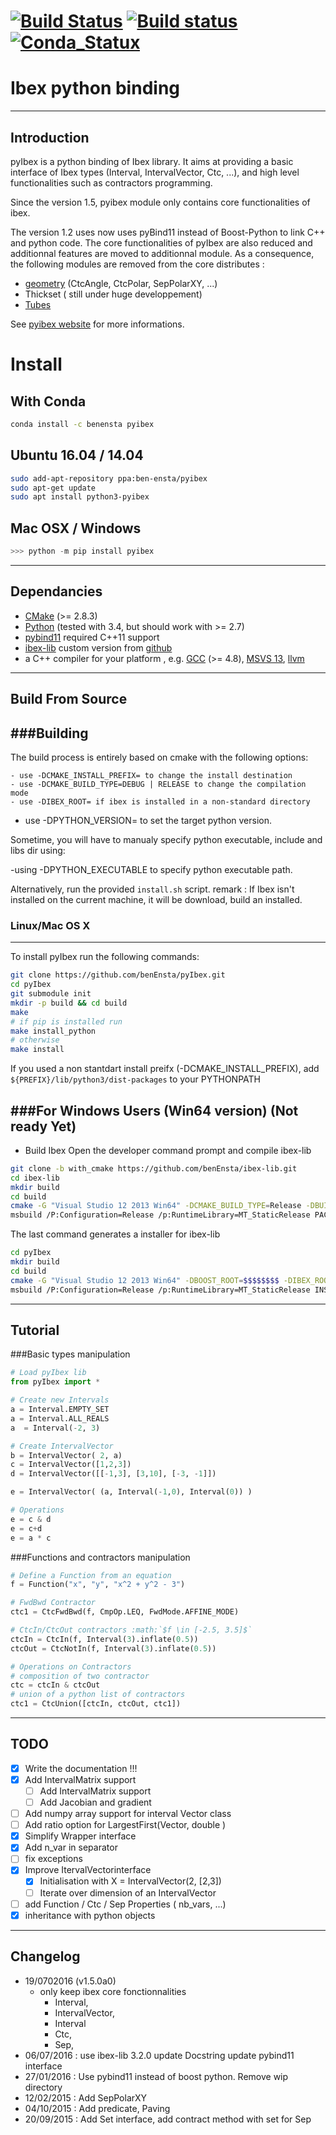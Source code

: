 [![Build Status](https://travis-ci.org/benEnsta/pyIbex.svg?branch=master)](https://travis-ci.org/benEnsta/pyIbex)
[![Build status](https://ci.appveyor.com/api/projects/status/ughoj13u2rve6mw0?svg=true)](https://ci.appveyor.com/project/benEnsta/pyibex)
[![Conda_Statux](https://anaconda.org/benensta/pyibex/badges/installer/conda.svg)](https://ci.appveyor.com/project/benEnsta/pyibex)
==========================
Ibex python binding
==========================

--------------------------
Introduction
--------------------------
pyIbex is a python binding of Ibex library. It aims at providing a basic interface
of Ibex types (Interval, IntervalVector, Ctc, ...),  and high level functionalities such as
contractors programming.

Since the version 1.5, pyibex module only contains core functionalities of ibex.

The version 1.2 uses now uses pyBind11 instead of Boost-Python to link C++ and python code.
The core functionalities of pyIbex are also reduced and additionnal features are moved to additionnal module.
As a consequence, the following modules are removed from the core distributes :
 + [geometry](https://github.com/benEnsta/ibex-geometry) (CtcAngle, CtcPolar, SepPolarXY, ...)
 + Thickset ( still under huge developpement)
 + [Tubes](https://github.com/SimonRohou/tube-lib)

 See [pyibex website](http://www.ensta-bretagne.fr/desrochers/pyIbex/) for more informations.

# Install

## With Conda
```bash
conda install -c benensta pyibex
```


## Ubuntu 16.04 / 14.04
```bash
sudo add-apt-repository ppa:ben-ensta/pyibex
sudo apt-get update
sudo apt install python3-pyibex
```

## Mac OSX / Windows
```python
>>> python -m pip install pyibex
```

--------------------------
Dependancies
--------------------------

+ [CMake](http://www.cmake.org "CMake project page") (>= 2.8.3)
+ [Python](http://www.python.org "Python home page") (tested with 3.4, but should work with >= 2.7)
+ [pybind11](https://github.com/wjakob/pybind11) required C++11 support
+ [ibex-lib](http://www.ibex-lib.org/) custom version from [github](https://github.com/benEnsta/ibex-lib/tree/pyIbex_version_3)
+ a C++ compiler for your platform , e.g. [GCC](http://gcc.gnu.org "GCC home") (>= 4.8), [MSVS 13](https://www.visualstudio.com "Visual Studio 2014"), [llvm](http://llvm.org "llvm")


-----------------
Build From Source
-----------------

###Building
--------------------------------------

The build process is entirely based on cmake with the following options:

	- use -DCMAKE_INSTALL_PREFIX= to change the install destination
	- use -DCMAKE_BUILD_TYPE=DEBUG | RELEASE to change the compilation mode
	- use -DIBEX_ROOT= if ibex is installed in a non-standard directory
  - use -DPYTHON_VERSION= to set the target python version.

Sometime, you will have to manualy specify python executable, include and libs dir using:

  -using -DPYTHON_EXECUTABLE to specify python executable path.

Alternatively, run the provided `install.sh` script.
remark : If Ibex isn't installed on the current machine, it will be download, build an installed.


### Linux/Mac OS X
--------------------------------------

To install pyIbex run the following commands:
```bash
git clone https://github.com/benEnsta/pyIbex.git
cd pyIbex
git submodule init
mkdir -p build && cd build
make
# if pip is installed run
make install_python
# otherwise
make install
```
If you used a non stantdart install preifx (-DCMAKE_INSTALL_PREFIX),
add `${PREFIX}/lib/python3/dist-packages` to your PYTHONPATH

###For Windows Users (Win64 version) (Not ready Yet)
--------------------------------------
+ Build Ibex
  Open the developer command prompt and compile ibex-lib
```bash
git clone -b with_cmake https://github.com/benEnsta/ibex-lib.git
cd ibex-lib
mkdir build
cd build
cmake -G "Visual Studio 12 2013 Win64" -DCMAKE_BUILD_TYPE=Release -DBUILD_TESTS=OFF ../
msbuild /P:Configuration=Release /p:RuntimeLibrary=MT_StaticRelease PACKAGE.vcxproj
```

The last command generates a installer for ibex-lib
```bash
cd pyIbex
mkdir build
cd build
cmake -G "Visual Studio 12 2013 Win64" -DBOOST_ROOT=$$$$$$$$ -DIBEX_ROOT=$$$$$$$$ -DPYTHON_EXECUTABLE=$$$$$$$$ ../
msbuild /P:Configuration=Release /p:RuntimeLibrary=MT_StaticRelease INSTALL.vcxproj
```

--------------------------
Tutorial
--------------------------
###Basic types manipulation

```python
# Load pyIbex lib
from pyIbex import *

# Create new Intervals
a = Interval.EMPTY_SET
a = Interval.ALL_REALS
a  = Interval(-2, 3)

# Create IntervalVector
b = IntervalVector( 2, a)
c = IntervalVector([1,2,3])
d = IntervalVector([[-1,3], [3,10], [-3, -1]])

e = IntervalVector( (a, Interval(-1,0), Interval(0)) )

# Operations
e = c & d
e = c+d
e = a * c
```

###Functions and contractors manipulation
```python
# Define a Function from an equation
f = Function("x", "y", "x^2 + y^2 - 3")

# FwdBwd Contractor
ctc1 = CtcFwdBwd(f, CmpOp.LEQ, FwdMode.AFFINE_MODE)

# CtcIn/CtcOut contractors :math:`$f \in [-2.5, 3.5]$`
ctcIn = CtcIn(f, Interval(3).inflate(0.5))
ctcOut = CtcNotIn(f, Interval(3).inflate(0.5))

# Operations on Contractors
# composition of two contractor
ctc = ctcIn & ctcOut
# union of a python list of contractors
ctc1 = CtcUnion([ctcIn, ctcOut, ctc1])

```

--------------------------
TODO
--------------------------
- [X] Write the documentation !!!
- [X] Add IntervalMatrix support
	- [ ] Add IntervalMatrix support
	- [ ] Add Jacobian and gradient
- [ ] Add numpy array support for interval Vector class
- [ ] Add ratio option for LargestFirst(Vector, double )
- [X] Simplify Wrapper interface
- [X] Add n_var in separator
- [ ] fix exceptions
- [X] Improve ItervalVectorinterface
	- [X] Initialisation with X = IntervalVector(2, [2,3])
	- [ ] Iterate over dimension of an IntervalVector
- [ ] add Function / Ctc / Sep Properties ( nb_vars, ...)
- [X] inheritance with python objects

--------------------------
Changelog
--------------------------
- 19/0702016 (v1.5.0a0)
  - only keep ibex core fonctionnalities
    - Interval,
    - IntervalVector,
    - Interval
    - Ctc,
    - Sep,
- 06/07/2016 : use ibex-lib 3.2.0
               update Docstring
               update pybind11 interface
- 27/01/2016 : Use pybind11 instead of boost python.
               Remove wip directory
- 12/02/2015 : Add SepPolarXY
- 04/10/2015 : Add predicate, Paving
- 20/09/2015 : Add Set interface, add contract method with set for Sep
